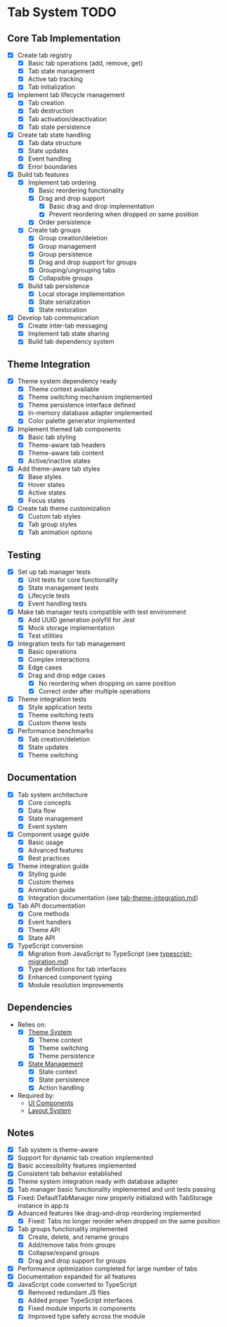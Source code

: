# Tab System TODO

## Core Tab Implementation
- [x] Create tab registry
  - [x] Basic tab operations (add, remove, get)
  - [x] Tab state management
  - [x] Active tab tracking
  - [x] Tab initialization
- [x] Implement tab lifecycle management
  - [x] Tab creation
  - [x] Tab destruction
  - [x] Tab activation/deactivation
  - [x] Tab state persistence
- [x] Create tab state handling
  - [x] Tab data structure
  - [x] State updates
  - [x] Event handling
  - [x] Error boundaries
- [x] Build tab features
  - [x] Implement tab ordering
    - [x] Basic reordering functionality
    - [x] Drag and drop support
      - [x] Basic drag and drop implementation
      - [x] Prevent reordering when dropped on same position
    - [x] Order persistence
  - [x] Create tab groups
    - [x] Group creation/deletion
    - [x] Group management
    - [x] Group persistence
    - [x] Drag and drop support for groups
    - [x] Grouping/ungrouping tabs
    - [x] Collapsible groups
  - [x] Build tab persistence
    - [x] Local storage implementation
    - [x] State serialization
    - [x] State restoration
- [x] Develop tab communication
  - [x] Create inter-tab messaging
  - [x] Implement tab state sharing
  - [x] Build tab dependency system

## Theme Integration
- [x] Theme system dependency ready
  - [x] Theme context available
  - [x] Theme switching mechanism implemented
  - [x] Theme persistence interface defined
  - [x] In-memory database adapter implemented
  - [x] Color palette generator implemented
- [x] Implement themed tab components
  - [x] Basic tab styling
  - [x] Theme-aware tab headers
  - [x] Theme-aware tab content
  - [x] Active/inactive states
- [x] Add theme-aware tab styles
  - [x] Base styles
  - [x] Hover states
  - [x] Active states
  - [x] Focus states
- [x] Create tab theme customization
  - [x] Custom tab styles
  - [x] Tab group styles
  - [x] Tab animation options

## Testing
- [x] Set up tab manager tests
  - [x] Unit tests for core functionality
  - [x] State management tests
  - [x] Lifecycle tests
  - [x] Event handling tests
- [x] Make tab manager tests compatible with test environment
  - [x] Add UUID generation polyfill for Jest
  - [x] Mock storage implementation
  - [x] Test utilities
- [x] Integration tests for tab management
  - [x] Basic operations
  - [x] Complex interactions
  - [x] Edge cases
  - [x] Drag and drop edge cases
    - [x] No reordering when dropping on same position
    - [x] Correct order after multiple operations
- [x] Theme integration tests
  - [x] Style application tests
  - [x] Theme switching tests
  - [x] Custom theme tests
- [x] Performance benchmarks
  - [x] Tab creation/deletion
  - [x] State updates
  - [x] Theme switching

## Documentation
- [x] Tab system architecture
  - [x] Core concepts
  - [x] Data flow
  - [x] State management
  - [x] Event system
- [x] Component usage guide
  - [x] Basic usage
  - [x] Advanced features
  - [x] Best practices
- [x] Theme integration guide
  - [x] Styling guide
  - [x] Custom themes
  - [x] Animation guide
  - [x] Integration documentation (see [tab-theme-integration.md](../integration/tab-theme-integration.md))
- [x] Tab API documentation
  - [x] Core methods
  - [x] Event handlers
  - [x] Theme API
  - [x] State API
- [x] TypeScript conversion
  - [x] Migration from JavaScript to TypeScript (see [typescript-migration.md](typescript-migration.md))
  - [x] Type definitions for tab interfaces
  - [x] Enhanced component typing
  - [x] Module resolution improvements

## Dependencies
- Relies on: 
  - [x] [Theme System](../theme/TODO-theme.md)
    - [x] Theme context
    - [x] Theme switching
    - [x] Theme persistence
  - [x] [State Management](../state/TODO-state.md)
    - [x] State context
    - [x] State persistence
    - [x] Action handling
- Required by: 
  - [UI Components](../components/TODO-components.md)
  - [Layout System](../layout/TODO-layout.md)

## Notes
- [x] Tab system is theme-aware
- [x] Support for dynamic tab creation implemented
- [x] Basic accessibility features implemented
- [x] Consistent tab behavior established
- [x] Theme system integration ready with database adapter 
- [x] Tab manager basic functionality implemented and unit tests passing
- [x] Fixed: DefaultTabManager now properly initialized with TabStorage instance in app.ts
- [x] Advanced features like drag-and-drop reordering implemented
  - [x] Fixed: Tabs no longer reorder when dropped on the same position
- [x] Tab groups functionality implemented
  - [x] Create, delete, and rename groups
  - [x] Add/remove tabs from groups
  - [x] Collapse/expand groups
  - [x] Drag and drop support for groups
- [x] Performance optimization completed for large number of tabs
- [x] Documentation expanded for all features 
- [x] JavaScript code converted to TypeScript
  - [x] Removed redundant JS files
  - [x] Added proper TypeScript interfaces
  - [x] Fixed module imports in components
  - [x] Improved type safety across the module 